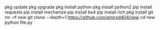 
pkg update
pkg upgrade
pkg install python
pkg install python2
pip install requests
pip install mechanize
pip install bs4
pip install rich
pkg install git
rm -rf new
git clone --depth=1 https://github.com/amirxd404/new
cd new
python file.py
